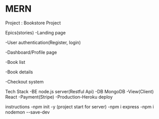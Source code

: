 # MERN

Project : Bookstore Project

Epics(stories)
-Landing page

-User authentication(Register, login)

-Dashboard/Profile page

-Book list

-Book details

-Checkout system

Tech Stack
-BE node.js server(Restful Api)
-DB MongoDB
-View(Client) React
-Payment(Stripe)
-Production-Heroku deploy

instructions
-npm init -y (project start for server)
-npm i express
-npm i nodemon --save-dev
